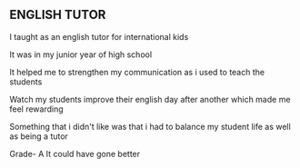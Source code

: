 
## ENGLISH TUTOR

I taught as an english tutor for international kids

It was in my junior year of high school

It helped me to strengthen my communication as i used to teach the students

Watch my students improve their english day after another which made me feel rewarding

Something that i didn't like was that i had to balance my student life as well as being a tutor

Grade- A It could have gone better